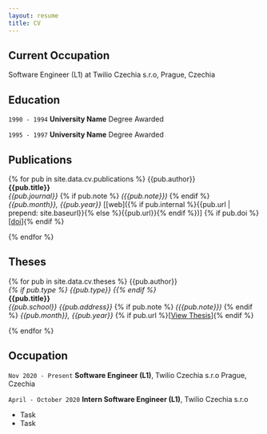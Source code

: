 ```yaml
---
layout: resume
title: CV
---
```

## Current Occupation

Software Engineer (L1) at Twilio Czechia s.r.o, Prague, Czechia

## Education

`1990 - 1994`
__University Name__
Degree Awarded

`1995 - 1997`
__University Name__
Degree Awarded 

## Publications

<!-- A list is also available [online](https://scholar.google.co.uk/citations?user=LTOTl0YAAAAJ) -->

{% for pub in site.data.cv.publications %}
{{pub.author}}<br />
**{{pub.title}}**<br />
*{{pub.journal}}*
{% if pub.note %} *({{pub.note}})*
{% endif %} *{{pub.month}}, {{pub.year}}*  [[web]({% if pub.internal %}{{pub.url | prepend: site.baseurl}}{% else %}{{pub.url}}{% endif %})] {% if pub.doi %}[[doi]({{pub.doi}})]{% endif %}

{% endfor %}

## Theses

{% for pub in site.data.cv.theses %}
{{pub.author}}<br />
*{% if pub.type %} {{pub.type}} {{% endif %}*<br />
**{{pub.title}}**<br />
*{{pub.school}} {{pub.address}}*
{% if pub.note %} *({{pub.note}})*
{% endif %} *{{pub.month}}, {{pub.year}}*  {% if pub.url %}[[View Thesis]({{pub.url}})]{% endif %}

{% endfor %}

## Occupation

`Nov 2020 - Present`
__Software Engineer (L1)__, Twilio Czechia s.r.o
Prague, Czechia  

`April - October 2020`
__Intern Software Engineer (L1)__, Twilio Czechia s.r.o 

- Task
- Task



<!-- ### Footer

Last updated: Oct 23, 2020 -->


